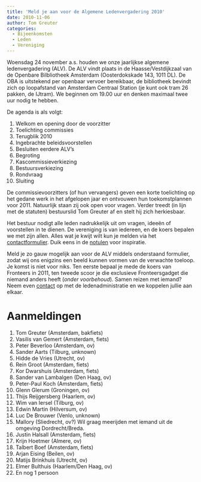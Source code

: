 ```yaml
---
title: 'Meld je aan voor de Algemene Ledenvergadering 2010'
date: 2010-11-06
author: Tom Greuter
categories:
  - Bijeenkomsten
  - Leden
  - Vereniging
---
```


Woensdag 24 november a.s. houden we onze jaarlijkse algemene ledenvergadering (ALV). De ALV vindt plaats in de Haasse/Vestdijkzaal van de Openbare Bilbliotheek Amsterdam (Oosterdokskade 143, 1011 DL). De OBA is uitstekend per openbaar vervoer bereikbaar, de bibliotheek bevindt zich op loopafstand van Amsterdam Centraal Station (je kunt ook tram 26 pakken, de IJtram). We beginnen om 19.00 uur en denken maximaal twee uur nodig te hebben.

De agenda is als volgt:

1. Welkom en opening door de voorzitter
2. Toelichting commissies
3. Terugblik 2010
4. Ingebrachte beleidsvoorstellen
5. Besluiten eerdere ALV’s
6. Begroting
7. Kascommissieverkiezing
8. Bestuursverkiezing
9. Rondvraag
10. Sluiting

De commissievoorzitters (of hun vervangers) geven een korte toelichting op het gedane werk in het afgelopen jaar en ontvouwen hun toekomstplannen voor 2011. Natuurlijk staan zij ook open voor vragen. Verder treedt (in lijn met de statuten) bestuurslid Tom Greuter af en stelt hij zich herkiesbaar.

Het bestuur nodigt alle leden nadrukkelijk uit om vragen, ideeën of voorstellen in te dienen. De vereniging is van iedereen, en de koers bepalen we met zijn allen. Alles wat je kwijt wilt kun je melden via het [contactformulier](/contact). Duik eens in de [notulen](/vereniging/bestuur/notulen) voor inspiratie.

Meld je zo gauw mogelijk aan voor de ALV middels onderstaand formulier, zodat wij ons enigzins een beeld kunnen vormen van de verwachte toeloop. Je komst is niet voor niks. Ten eerste bepaal je mede de koers van Fronteers in 2011, ten tweede scoor je die exclusieve Fronteersgadget die niemand anders heeft (_onder voorbehoud_). Samen reizen met iemand? Neem even [contact](/contact) op met de ledenadministratie en we koppelen jullie aan elkaar.

# Aanmeldingen

1. Tom Greuter (Amsterdam, bakfiets)
2. Vasilis van Gemert (Amsterdam, fiets)
3. Peter Beverloo (Amsterdam, ov)
4. Sander Aarts (Tilburg, unknown)
5. Hidde de Vries (Utrecht, ov)
6. Rein Groot (Amsterdam, fiets)
7. Kor Dwarshuis (Amsterdam, fiets)
8. Sander van Lambalgen (Den Haag, ov)
9. Peter-Paul Koch (Amsterdam, fiets)
10. Glenn Glerum (Groningen, ov)
11. Thijs Reijgersberg (Haarlem, ov)
12. Wim van Iersel (Tilburg, ov)
13. Edwin Martin (Hilversum, ov)
14. Luc De Brouwer (Venlo, unknown)
15. Mallory (Sliedrecht, ov?) Wil graag meerijden met iemand uit de omgeving Dordrecht/Breda.
16. Justin Halsall (Amsterdam, fiets)
17. Krijn Hoetmer (Almere, ov)
18. Talbert Boef (Amsterdam, fiets)
19. Arjan Eising (Beilen, ov)
20. Matijs Brinkhuis (Utrecht, ov)
21. Elmer Bulthuis (Haarlem/Den Haag, ov)
22. En nog 1 persoon
